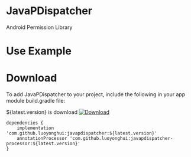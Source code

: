 # JavaPDispatcher
Android Permission Library


# Use Example


# Download

To add JavaPDispatcher to your project, include the following in your app module build.gradle file:

${latest.version} is  download 
[![Download](https://api.bintray.com/packages/tangsiyuan/maven/myokhttp/images/download.svg) ](https://bintray.com/tangsiyuan/maven/myokhttp/_latestVersion)

```
dependencies {
    implementation 'com.github.luoyonghui:javapdispatcher:${latest.version}'
    annotationProcessor 'com.github.luoyonghui:javapdispatcher-processor:${latest.version}'
}
```
